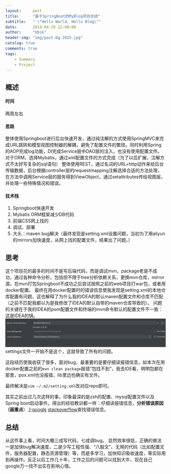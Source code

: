 ```yaml
---
layout:     post
title:      "基于SpringBoot的MyBlog项目总结"
subtitle:   " \"Hello World, Hello Blog\""
date:       2019-04-29 12:00:00
author:     "Ubik"
header-img: "img/post-bg-2015.jpg"
catalog: true
comments: true
tags:
    - Summary
    - Project
---
```

## 概述
#### 时间 
两周左右
#### 思路
整体使用Springboot进行后台快速开发，通过纯注解的方式使用SpringMVC来完成URL跳转和模型视图控制器的解耦，避免了配置文件的繁琐。同时利用Spring的AOP完成log功能，DI完成Service层中DAO层的注入，也没有使用配置文件。
对于ORM，选择Mybatis，通过xml配置文件的方式完成（为了以后扩展，注解方式不太好写复杂的sql语句）
整体使用REST，通过名词的URL+http动作来给后台传输数据，后台根据controller层的requestmapping注解选择合适的方法处理，在方法中调用Service层的服务得到ViewObject，通过setattributes传给视图层，并处理一些特殊情况和错误。
#### 技术栈
1. Springboot快速开发
2. Mybatis ORM框架减少DB代码
4. 前端CSS网上找的
5. 调试、部署
6. 大头：maven bug解决（最终发现是setting.xml设置问题，当初为了用aliyun的mirrors加快速度，从网上找的配置文件，结果出了问题。）

## 思考
这个项目花的最多的时间不是写后端代码，而是调试mvn，package老是不成功，通过各种命令分析，包括但不限于tree分析依赖关系，更换mvn仓库，mirror源。在mvn打包Springboot不成功之后尝试按照之前的web项目打war包，或者用docker配置。
最终在用docker配置时的错误信息使我发现是setting.xml的本地仓库配置有问题，这也解释了为什么我的IDEA的默认maven配置文件和仓库不匹配（之前不匹配我都以为是我修改了IDEA的默认自带的maven仓库导致的）。
问题的关键在于我的IDEA的pom配置文件和终端的mvn命令默认的配置文件不一致：这是IDEA的锅。![](img/2019-05-01-myblog1.jpg)
settings文件一开始不是这个，这就导致了所有的问题。

这段经历使我收获了很多，面对bug，最重要的是要仔细读报错信息，如本次在用docker配置之前的`mvn clean package`报错“包找不到”，我去IDE看，明明包都在那里，pox.xml也没报错，lib里边也确实有文件。

最终解决是`vim ~/.m2/setting.xml`改对应repo即可。

其实之前出过几次这样的事，印象最深的是zsh的配置、mysql配置文件以及Spring boot启动事件。得出的经验教训都一样：仔细读报错信息，**分析错误原因（画重点**）上[google](www.google.com) [stackoverflow](https://stackoverflow.com)查找错误信息。

## 总结
从这件事上看，时间大概三成写代码，七成调bug。
显然效率很低，正确的做法一是加快bug解决速度，二是少写工程性强、“八股文”、无用的代码（比如配置文件，服务器配置，静态资源管理）等，而是多学习，加快知识吸收速度，等实际用到再操作。反正以后工作几十年，工作之后的问题可以找到大牛，现在自己google万一找不出实在影响心情。